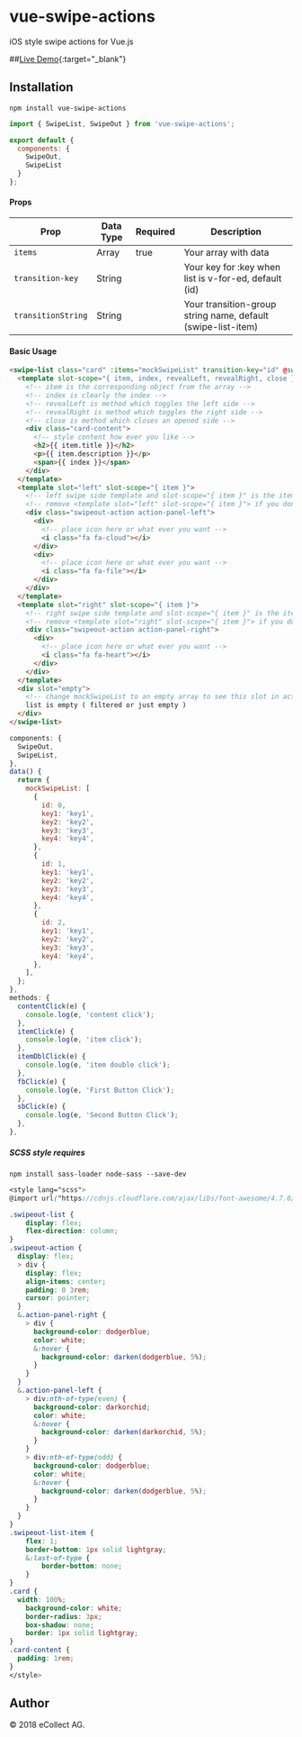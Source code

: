 # vue-swipe-actions

iOS style swipe actions for Vue.js

##[Live Demo](https://ecollect.github.io/vue-swipe-actions/){:target="_blank"} 

## Installation

```
npm install vue-swipe-actions
```


```js
import { SwipeList, SwipeOut } from 'vue-swipe-actions';

export default {
  components: {
    SwipeOut,
    SwipeList
  }
};
```

#### Props

| Prop    | Data Type | Required | Description        |
| ------- | --------- | -------- | ------------------ |
| `items`   | Array    | true     | Your array with data      |
| `transition-key` | String    |          | Your key for :key when list is v-for-ed, default (id)|
| `transitionString` | String    |          | Your transition-group string name, default (swipe-list-item)  |

#### Basic Usage

```html
<swipe-list class="card" :items="mockSwipeList" transition-key="id" @swipeout:contentclick="contentClick" @swipeout:click="itemClick" @swipeout:doubleclick="itemDblClick">
  <template slot-scope="{ item, index, revealLeft, revealRight, close }">
    <!-- item is the corresponding object from the array -->
    <!-- index is clearly the index -->
    <!-- revealLeft is method which toggles the left side -->
    <!-- revealRight is method which toggles the right side -->
    <!-- close is method which closes an opened side -->
    <div class="card-content">
      <!-- style content how ever you like -->
      <h2>{{ item.title }}</h2>
      <p>{{ item.description }}</p>
      <span>{{ index }}</span>
    </div>
  </template>
  <template slot="left" slot-scope="{ item }">
    <!-- left swipe side template and slot-scope="{ item }" is the item clearly -->
    <!-- remove <template slot="left" slot-scope="{ item }"> if you dont wanna have left swipe side  -->
    <div class="swipeout-action action-panel-left">
      <div>
        <!-- place icon here or what ever you want -->
        <i class="fa fa-cloud"></i>
      </div>
      <div>
        <!-- place icon here or what ever you want -->
        <i class="fa fa-file"></i>
      </div>
    </div>
  </template>
  <template slot="right" slot-scope="{ item }">
    <!-- right swipe side template and slot-scope="{ item }" is the item clearly -->
    <!-- remove <template slot="right" slot-scope="{ item }"> if you dont wanna have right swipe side  -->
    <div class="swipeout-action action-panel-right">
      <div>
        <!-- place icon here or what ever you want -->
        <i class="fa fa-heart"></i>
      </div>
    </div>
  </template>
  <div slot="empty">
    <!-- change mockSwipeList to an empty array to see this slot in action  -->
    list is empty ( filtered or just empty )
  </div>
</swipe-list>
```

```js
components: {
  SwipeOut,
  SwipeList,
},
data() {
  return {
    mockSwipeList: [
      {
        id: 0,
        key1: 'key1',
        key2: 'key2',
        key3: 'key3',
        key4: 'key4',
      },
      {
        id: 1,
        key1: 'key1',
        key2: 'key2',
        key3: 'key3',
        key4: 'key4',
      },
      {
        id: 2,
        key1: 'key1',
        key2: 'key2',
        key3: 'key3',
        key4: 'key4',
      },
    ],
  };
},
methods: {
  contentClick(e) {
    console.log(e, 'content click');
  },
  itemClick(e) {
    console.log(e, 'item click');
  },
  itemDblClick(e) {
    console.log(e, 'item double click');
  },
  fbClick(e) {
    console.log(e, 'First Button Click');
  },
  sbClick(e) {
    console.log(e, 'Second Button Click');
  },
},
```

##### SCSS style requires
```npm install sass-loader node-sass --save-dev```


```scss
<style lang="scss">
@import url("https://cdnjs.cloudflare.com/ajax/libs/font-awesome/4.7.0/css/font-awesome.min.css");

.swipeout-list {
	display: flex;
	flex-direction: column;
}
.swipeout-action {
  display: flex;
  > div {
    display: flex;
    align-items: center;
    padding: 0 3rem;
    cursor: pointer;
  }
  &.action-panel-right {
    > div {
      background-color: dodgerblue;
      color: white;
      &:hover {
        background-color: darken(dodgerblue, 5%);
      }
    }
  }
  &.action-panel-left {
    > div:nth-of-type(even) {
      background-color: darkorchid;
      color: white;
      &:hover {
        background-color: darken(darkorchid, 5%);
      }
    }
    > div:nth-of-type(odd) {
      background-color: dodgerblue;
      color: white;
      &:hover {
        background-color: darken(dodgerblue, 5%);
      }
    }
  }
}
.swipeout-list-item {
	flex: 1;
	border-bottom: 1px solid lightgray;
	&:last-of-type {
		border-bottom: none;
	}
}
.card {
  width: 100%;
	background-color: white;
	border-radius: 3px;
	box-shadow: none;
	border: 1px solid lightgray;
}
.card-content {
  padding: 1rem;
}
</style>
```
## Author

&#169; 2018 eCollect AG.
